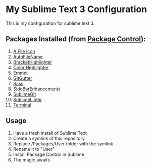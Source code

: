 # My Sublime Text 3 Configuration
This is my configuration for sublime text 3. 

## Packages Installed (from [Package Control](https://packagecontrol.io/)):
1. [A File Icon](https://packagecontrol.io/packages/A%20File%20Icon)
2. [AutoFileName](https://packagecontrol.io/packages/AutoFileName)
3. [BracketHighlighter](https://packagecontrol.io/packages/BracketHighlighter)
4. [Color Highlighter](https://packagecontrol.io/packages/Color%20Highlighter)
5. [Emmet](https://packagecontrol.io/packages/Emmet)
6. [GitGutter](https://packagecontrol.io/packages/GitGutter)
7. [Sass](https://packagecontrol.io/packages/Sass)
8. [SideBarEnhancements](https://packagecontrol.io/packages/SideBarEnhancements)
9. [SublimeGit](https://packagecontrol.io/packages/SublimeGit)
10. [SublimeLinter](https://packagecontrol.io/packages/SublimeLinter)
11. [Terminal](https://packagecontrol.io/packages/Terminal)

## Usage
1. Have a fresh install of Sublime Text
2. Create a symlink of this repository
3. Replace /Packages/User folder with the symlink
4. Rename it to "User"
5. Install Package Control in Sublime
6. The magic awaits
